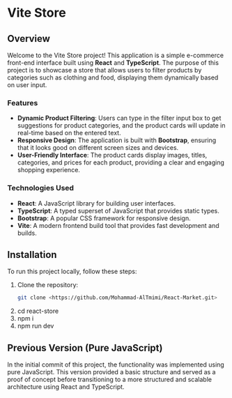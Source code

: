 # Vite Store

## Overview

Welcome to the Vite Store project! This application is a simple e-commerce front-end interface built using **React** and **TypeScript**. The purpose of this project is to showcase a store that allows users to filter products by categories such as clothing and food, displaying them dynamically based on user input.

### Features

- **Dynamic Product Filtering**: Users can type in the filter input box to get suggestions for product categories, and the product cards will update in real-time based on the entered text.
- **Responsive Design**: The application is built with **Bootstrap**, ensuring that it looks good on different screen sizes and devices.
- **User-Friendly Interface**: The product cards display images, titles, categories, and prices for each product, providing a clear and engaging shopping experience.

### Technologies Used

- **React**: A JavaScript library for building user interfaces.
- **TypeScript**: A typed superset of JavaScript that provides static types.
- **Bootstrap**: A popular CSS framework for responsive design.
- **Vite**: A modern frontend build tool that provides fast development and builds.

## Installation

To run this project locally, follow these steps:

1. Clone the repository:
   ```bash
   git clone <https://github.com/Mohammad-AlTmimi/React-Market.git>
2. cd react-store
3. npm i
4. npm run dev

## Previous Version (Pure JavaScript)
In the initial commit of this project, the functionality was implemented using pure JavaScript. This version provided a basic structure and served as a proof of concept before transitioning to a more structured and scalable architecture using React and TypeScript.

